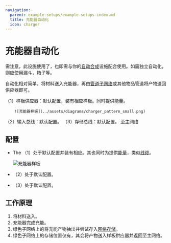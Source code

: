 ```yaml
---
navigation:
  parent: example-setups/example-setups-index.md
  title: 充能器自动化
  icon: charger
---
```


# 充能器自动化

需注意，此设施使用了<ItemLink id="pattern_provider" />，也即需与你的[自动合成](../ae2-mechanics/autocrafting.md)设施配合使用。如需独立自动化<ItemLink id="charger" />，则应使用漏斗，箱子等。

自动化<ItemLink id="charger" />相对简单。<ItemLink id="pattern_provider" />将材料送入充能器，再由[管道子网络](pipe-subnet.md)或其他物品管道将产物送回供应器即可。

<GameScene zoom="6" interactive={true}>
  <ImportStructure src="../assets/assemblies/charger_automation.snbt" />

<BoxAnnotation color="#dddddd" min="1 0 0" max="2 1 1">
        （1）样板供应器：默认配置，装有相应样板。同时提供能量。

        ![充能器样板](../assets/diagrams/charger_pattern_small.png)
  </BoxAnnotation>

<BoxAnnotation color="#dddddd" min="0 1 0" max="1 1.3 1">
        （2）输入总线：默认配置。
  </BoxAnnotation>

<BoxAnnotation color="#dddddd" min="1 1 0" max="2 1.3 1">
        （3）存储总线：默认配置。
  </BoxAnnotation>

<DiamondAnnotation pos="4 0.5 0.5" color="#00ff00">
        至主网络
    </DiamondAnnotation>

  <IsometricCamera yaw="195" pitch="30" />
</GameScene>

## 配置

* The <ItemLink id="pattern_provider" />（1）处于默认配置并装有相应<ItemLink id="processing_pattern" />。其也同时为<ItemLink id="charger" />提供[能量](../ae2-mechanics/energy.md)，类似[线缆](../items-blocks-machines/cables.md)。
  
    ![充能器样板](../assets/diagrams/charger_pattern.png)

* <ItemLink id="import_bus" />（2）处于默认配置。
* <ItemLink id="storage_bus" />（3）处于默认配置。

## 工作原理

1. <ItemLink id="pattern_provider" />将材料送入<ItemLink id="charger" />。
2. 充能器完成充能。
3. 绿色子网络上的<ItemLink id="import_bus" />将充能产物抽出并尝试存入[网络存储](../ae2-mechanics/import-export-storage.md)。
4. 绿色子网络上的存储位置仅有<ItemLink id="storage_bus" />，其会将产物送入样板供应器并返回至主网络。
